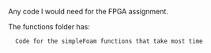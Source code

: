 Any code I would need for the FPGA assignment.


The functions folder has:

      Code for the simpleFoam functions that take most time
